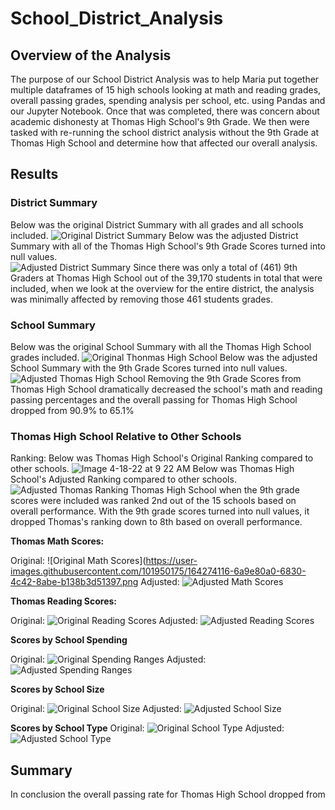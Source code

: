 # School_District_Analysis
## Overview of the Analysis
The purpose of our School District Analysis was to help Maria put together multiple dataframes of 15 high schools looking at math and reading grades, overall passing grades, spending analysis per school, etc. using Pandas and our Jupyter Notebook. Once that was completed, there was concern about academic dishonesty at Thomas High School's 9th Grade. We then were tasked with re-running the school district analysis without the 9th Grade at Thomas High School and determine how that affected our overall analysis.
## Results
### District Summary
Below was the original District Summary with all grades and all schools included.
![Original District Summary](https://user-images.githubusercontent.com/101950175/163832746-ec1d9a14-7c7f-4471-87b3-19cfc38fb72b.png)
Below was the adjusted District Summary with all of the Thomas High School's 9th Grade Scores turned into null values.  
![Adjusted District Summary](https://user-images.githubusercontent.com/101950175/163832759-23da95fe-1427-4f9d-98da-125372b0e547.png)
Since there was only a total of (461) 9th Graders at Thomas High School out of the 39,170 students in total that were included, when we look at the overview for the entire district, the analysis was minimally affected by removing those 461 students grades.  
### School Summary
Below was the original School Summary with all the Thomas High School grades included.
![Original Thonmas High School](https://user-images.githubusercontent.com/101950175/163838851-c9c3f28e-8359-45db-937b-7009bb280d69.png)
Below was the adjusted School Summary with the 9th Grade Scores turned into null values.
![Adjusted Thomas High School](https://user-images.githubusercontent.com/101950175/163837528-35d2ebd7-2884-4956-b8e8-15eac52f45d2.png)
Removing the 9th Grade Scores from Thomas High School dramatically decreased the school's math and reading passing percentages and the overall passing for Thomas High School dropped from 90.9% to 65.1%
### Thomas High School Relative to Other Schools
Ranking:
Below was Thomas High School's Original Ranking compared to other schools.
![Image 4-18-22 at 9 22 AM](https://user-images.githubusercontent.com/101950175/163840701-256fb147-e267-4cb9-9da9-06fcbebbb51f.png)
Below was Thomas High School's Adjusted Ranking compared to other schools.
![Adjusted Thomas Ranking](https://user-images.githubusercontent.com/101950175/163840337-639a13c9-19e8-48a2-8afa-915349e46c87.png)
Thomas High School when the 9th grade scores were included was ranked 2nd out of the 15 schools based on overall performance. With the 9th grade scores turned into null values, it dropped Thomas's ranking down to 8th based on overall performance.


**Thomas Math Scores:**

Original:
![Original Math Scores](https://user-images.githubusercontent.com/101950175/164274116-6a9e80a0-6830-4c42-8abe-b138b3d51397.png
Adjusted:
![Adjusted Math Scores](https://user-images.githubusercontent.com/101950175/164274170-b26b968a-335b-46a4-b0f5-9dc29d55aa25.png)

**Thomas Reading Scores:**

Original:
![Original Reading Scores](https://user-images.githubusercontent.com/101950175/164274394-88397b46-2dc9-4a20-b854-2ae6be2ec825.png)
Adjusted:
![Adjusted Reading Scores](https://user-images.githubusercontent.com/101950175/164274445-44433941-a60e-4148-94c4-7ab382bee958.png)


**Scores by School Spending**

Original:
![Original Spending Ranges](https://user-images.githubusercontent.com/101950175/164274549-edfae795-a0d1-488e-83cf-b9c99de7eebc.png)
Adjusted:
![Adjusted Spending Ranges](https://user-images.githubusercontent.com/101950175/164274585-fbe4d2d2-7a33-4f1f-a735-292f21be984f.png)


**Scores by School Size**

Original:
![Original School Size](https://user-images.githubusercontent.com/101950175/164274641-ffd3ff27-65da-4582-b399-195dadaf5269.png)
Adjusted:
![Adjusted School Size](https://user-images.githubusercontent.com/101950175/164274728-0b8d17af-2b6c-40bf-8ace-989530abc2e5.png)


**Scores by School Type**
Original:
![Original School Type](https://user-images.githubusercontent.com/101950175/164274782-56c02aff-6cce-42a6-831a-52028cbfafd8.png)
Adjusted:
![Adjusted School Type](https://user-images.githubusercontent.com/101950175/164274814-68066383-5be6-4e2c-9d0e-7db58b74a0c4.png)




## Summary
In conclusion the overall passing rate for Thomas High School dropped from 
